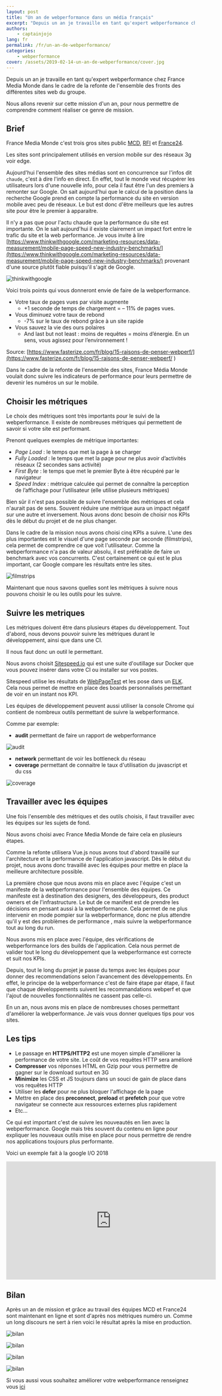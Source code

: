 ```yaml
---
layout: post
title: "Un an de webperformance dans un média français"
excerpt: "Depuis un an je travaille en tant qu'expert webperformance chez France Media Monde dans le cadre de la refonte de l'ensemble des fronts des différents sites web du groupe. Nous allons revenir sur cette mission d'un an, pour nous permettre de comprendre comment réaliser ce genre de mission."
authors:
    - captainjojo
lang: fr
permalink: /fr/un-an-de-webperformance/
categories:
    - webperformance
cover: /assets/2019-02-14-un-an-de-webperformance/cover.jpg
---
```


Depuis un an je travaille en tant qu'expert webperformance chez France Media Monde dans le cadre de la refonte de l'ensemble des fronts des différentes sites web du groupe.

Nous allons revenir sur cette mission d'un an, pour nous permettre de comprendre comment réaliser ce genre de mission.

## Brief

France Media Monde c'est trois gros sites public [MCD](https://www.mc-doualiya.com/), [RFI](http://www.rfi.fr/) et [France24](https://www.france24.com/fr/).

Les sites sont principalement utilisés en version mobile sur des réseaux 3g voir edge.

Aujourd'hui l'ensemble des sites médias sont en concurrence sur l'infos dit `chaude`, c'est à dire l'info en direct. En effet, tout le monde veut récupérer les utilisateurs lors d'une nouvelle info, pour cela il faut être l'un des premiers à remonter sur Google. On sait aujourd'hui que le calcul de la position dans la recherche Google prend en compte la performance du site en version mobile avec peu de réseaux. Le but est donc d'être meilleurs que les autres site pour être le premier à apparaitre.

Il n'y a pas que pour l'actu chaude que la performance du site est importante. On le sait aujourd'hui il existe clairement un impact fort entre le trafic du site et la web performance. Je vous invite à lire [https://www.thinkwithgoogle.com/marketing-resources/data-measurement/mobile-page-speed-new-industry-benchmarks/](https://www.thinkwithgoogle.com/marketing-resources/data-measurement/mobile-page-speed-new-industry-benchmarks/) provenant d'une source plutôt fiable puisqu'il s'agit de Google.

![thinkwithgoogle]({{site.baseurl}}/assets/2019-02-14-un-an-de-webperformance/image1.jpg)

Voici trois points qui vous donneront envie de faire de la webperformance.

- Votre taux de pages vues par visite augmente
    - +1 seconde de temps de chargement = – 11% de pages vues.
- Vous diminuez votre taux de rebond
    - -7% sur le taux de rebond grâce à un site rapide
- Vous sauvez la vie des ours polaires
    - And last but not least : moins de requêtes = moins d’énergie. En un sens, vous agissez pour l’environnement !

Source: [https://www.fasterize.com/fr/blog/15-raisons-de-penser-webperf/](https://www.fasterize.com/fr/blog/15-raisons-de-penser-webperf/
)

Dans le cadre de la refonte de l'ensemble des sites, France Média Monde voulait donc suivre les indicateurs de performance pour leurs permettre de devenir les numéros un sur le mobile.

## Choisir les métriques

Le choix des métriques sont très importants pour le suivi de la webperformance. Il existe de nombreuses métriques qui permettent de savoir si votre site est performant.

Prenont quelques exemples de métrique importantes:

- *Page Load* : le temps que met la page à se charger
- *Fully Loaded* : le temps que met la page pour ne plus avoir d’activités réseaux (2 secondes sans activité)
- *First Byte* : le temps que met le premier Byte à être récupéré par le navigateur
- *Speed Index* : métrique calculée qui permet de connaître la perception de l’affichage pour l’utilisateur (elle utilise plusieurs métriques)

Bien sûr il n'est pas possible de suivre l'ensemble des métriques et cela n'aurait pas de sens. Souvent réduire une métrique aura un impact négatif sur une autre et inversement. Nous avons donc besoin de choisir nos KPIs dès le début du projet et de ne plus changer.

Dans le cadre de la mission nous avons choisi cinq KPIs a suivre. L'une des plus importantes est le visuel d'une page seconde par seconde (filmstrips), cela permet de comprendre ce que voit l'utilisateur. Comme la webperformance n'a pas de valeur absolu, il est préférable de faire un benchmark avec vos concurrents. C'est certainement ce qui est le plus important, car Google compare les résultats entre les sites.

![filmstrips]({{site.baseurl}}/assets/2019-02-14-un-an-de-webperformance/image2.png)

Maintenant que nous savons quelles sont les métriques à suivre nous pouvons choisir le ou les outils pour les suivre.

## Suivre les metriques

Les métriques doivent être dans plusieurs étapes du développement. Tout d'abord, nous devons pouvoir suivre les métriques durant le développement, ainsi que dans une CI.

Il nous faut donc un outil le permettant.

Nous avons choisit [Sitespeed.io](https://www.sitespeed.io/) qui est une suite d'outillage sur Docker que vous pouvez insérer dans votre CI ou installer sur vos postes.

Sitespeed utilise les résultats de [WebPageTest](https://www.sitespeed.io/documentation/sitespeed.io/webpagetest/) et les pose dans un [ELK](https://www.elastic.co/fr/elk-stack). Cela nous permet de mettre en place des boards personnalisés permettant de voir en un instant nos KPI.

Les équipes de développement peuvent aussi utiliser la console Chrome qui contient de nombreux outils permettant de suivre la webperformance.

Comme par exemple:

- **audit** permettant de faire un rapport de webperformance

![audit]({{site.baseurl}}/assets/2019-02-14-un-an-de-webperformance/image3.png)

- **network** permettant de voir les bottleneck du réseau
- **coverage** permettant de connaitre le taux d'utilisation du javascript et du css

![coverage]({{site.baseurl}}/assets/2019-02-14-un-an-de-webperformance/image4.png)

## Travailler avec les équipes

Une fois l'ensemble des métriques et des outils choisis, il faut travailler avec les équipes sur les sujets de fond.

Nous avons choisi avec France Media Monde de faire cela en plusieurs étapes.

Comme la refonte utilisera Vue.js nous avons tout d'abord travaillé sur l'architecture et la performance de l'application javascript. Dès le début du projet, nous avons donc travaillé avec les équipes pour mettre en place la meilleure architecture possible.

La première chose que nous avons mis en place avec l'équipe c'est un manifeste de la webperformance pour l'ensemble des équipes. Ce manifeste est à destination des designers, des développeurs, des product owners et de l'infrastructure. Le but de ce manifest est de prendre les décisions en pensant aussi à la webperformance. Cela permet de ne plus intervenir en mode pompier sur la webperformance, donc ne plus attendre qu'il y est des problèmes de performance , mais suivre la webperformance tout au long du run.

Nous avons mis en place avec l'équipe, des vérifications de webperformance lors des builds de l'application. Cela nous permet de valider tout le long du développement que la webperformance est correcte et suit nos KPIs.

Depuis, tout le long du projet je passe du temps avec les équipes pour donner des recommendations selon l'avancement des développements. En effet, le principe de la webperformance c'est de faire étape par étape, il faut que chaque développements suivent les recommandations webperf et que l'ajout de nouvelles fonctionnalités ne cassent pas celle-ci.

En un an, nous avons mis en place de nombreuses choses permettant d'améliorer la webperformance. Je vais vous donner quelques tips pour vos sites.

## Les tips

- Le passage en **HTTPS/HTTP2** est une moyen simple d'améliorer la performance de votre site. Le coût de vos requêtes HTTP sera amélioré
- **Compresser** vos réponses HTML en Gzip pour vous permettre de gagner sur le download surtout en 3G
- **Minimize** les CSS et JS toujours dans un souci de gain de place dans vos requêtes HTTP
- Utiliser les **defer** pour ne plus bloquer l'affichage de la page
- Mettre en place des **preconnect**, **preload** et **prefetch** pour que votre navigateur se connecte aux ressources externes plus rapidement
- Etc...

Ce qui est important c'est de suivre les nouveautés en lien avec la webperformance. Google mais très souvent du contenu en ligne pour expliquer les nouveaux outils mise en place pour nous permettre de rendre nos applications toujours plus performante.

Voici un exemple fait à la google I/O 2018

<iframe width="560" height="315" src="https://www.youtube.com/embed/Mv-l3-tJgGk" frameborder="0" allow="accelerometer; autoplay; encrypted-media; gyroscope; picture-in-picture" allowfullscreen></iframe>

## Bilan

Après un an de mission et grâce au travail des équipes MCD et France24 sont maintenant en ligne et sont d'après nos métriques numéro un. Comme un long discours ne sert à rien voici le résultat après la mise en production.

![bilan]({{site.baseurl}}/assets/2019-02-14-un-an-de-webperformance/image5.png)

![bilan]({{site.baseurl}}/assets/2019-02-14-un-an-de-webperformance/image6.png)

![bilan]({{site.baseurl}}/assets/2019-02-14-un-an-de-webperformance/image7.png)

![bilan]({{site.baseurl}}/assets/2019-02-14-un-an-de-webperformance/image8.png)


Si vous aussi vous souhaitez améliorer votre webperformance renseignez vous [ici](https://eleven-labs.com/accompagnement-sur-mesure/audit-et-expertise)
